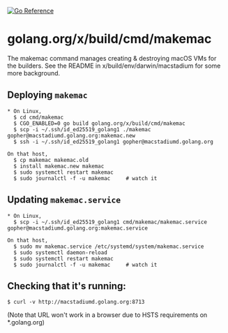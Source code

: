 [![Go Reference](https://pkg.go.dev/badge/golang.org/x/build/cmd/makemac.svg)](https://pkg.go.dev/golang.org/x/build/cmd/makemac)

# golang.org/x/build/cmd/makemac

The makemac command manages creating & destroying macOS VMs for the
builders. See the README in x/build/env/darwin/macstadium for some
more background.

## Deploying `makemac`

```
* On Linux,
  $ cd cmd/makemac
  $ CGO_ENABLED=0 go build golang.org/x/build/cmd/makemac
  $ scp -i ~/.ssh/id_ed25519_golang1 ./makemac gopher@macstadiumd.golang.org:makemac.new
  $ ssh -i ~/.ssh/id_ed25519_golang1 gopher@macstadiumd.golang.org

On that host,
  $ cp makemac makemac.old
  $ install makemac.new makemac
  $ sudo systemctl restart makemac
  $ sudo journalctl -f -u makemac     # watch it
```

## Updating `makemac.service`

```
* On Linux,
  $ scp -i ~/.ssh/id_ed25519_golang1 cmd/makemac/makemac.service gopher@macstadiumd.golang.org:makemac.service

On that host,
  $ sudo mv makemac.service /etc/systemd/system/makemac.service
  $ sudo systemctl daemon-reload
  $ sudo systemctl restart makemac
  $ sudo journalctl -f -u makemac     # watch it
```

## Checking that it's running:

```
$ curl -v http://macstadiumd.golang.org:8713
```

(Note that URL won't work in a browser due to HSTS requirements on
 *.golang.org)

